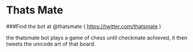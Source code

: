 # Thats Mate

###Find the bot at @thatsmate ( https://twitter.com/thatsmate )


the thatsmate bot plays a game of chess until checkmate achieved, it then tweets the unicode art of that board.

